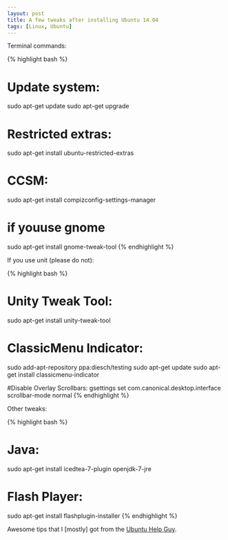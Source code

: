 ```yaml
---
layout: post
title: A few tweaks after installing Ubuntu 14.04
tags: [Linux, Ubuntu]
---
```


Terminal commands:

{% highlight bash %}
# Update system:
sudo apt-get update
sudo apt-get upgrade

# Restricted extras:
sudo apt-get install ubuntu-restricted-extras

# CCSM:
sudo apt-get install compizconfig-settings-manager

# if youuse gnome
sudo apt-get install gnome-tweak-tool
{% endhighlight %}

If you use unit (please do not):

{% highlight bash %}
# Unity Tweak Tool:
sudo apt-get install unity-tweak-tool

# ClassicMenu Indicator:
sudo add-apt-repository ppa:diesch/testing
sudo apt-get update
sudo apt-get install classicmenu-indicator

#Disable Overlay Scrollbars:
gsettings set com.canonical.desktop.interface scrollbar-mode normal
{% endhighlight %}

Other tweaks:

{% highlight bash %}
# Java:
sudo apt-get install icedtea-7-plugin openjdk-7-jre

# Flash Player:
sudo apt-get install flashplugin-installer
{% endhighlight %}

Awesome tips that I [mostly] got from the [Ubuntu Help Guy](https://www.youtube.com/user/UbuntuHelpGuy).
